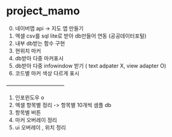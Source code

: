 # project_mamo


0. 네이버맵 api -> 지도 앱 만들기
1. 엑셀 csv를 sql lite로 받아  db만들어 연동 (공공데이터포털)
2. 내부 db받는 함수 구현 
3.  현위치 마커 
4.  db받아 다중 마커표시 
5. db받아 다중 infowindow 받기 ( text adpater X, view adapter O) 
6.  코드별 마커 색상 다르게 표시 

———————————
1. 인포윈도우 o
2. 엑셀 항목별 정리 -> 항목별 10개씩 샘플 db
3.  항목별 버튼 
4. 마커 오버레이 정리 
5. ui 오버레이 , 위치 정리 
